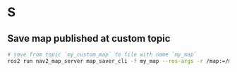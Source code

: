 # S

## Save map published at custom topic

```bash
# save from topic `my_custom_map` to file with name `my_map`
ros2 run nav2_map_server map_saver_cli -f my_map --ros-args -r /map:=/my_custom_map
```
